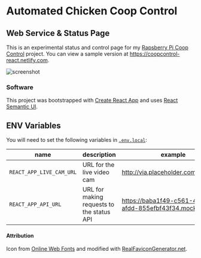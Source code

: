 # Automated Chicken Coop Control

## Web Service & Status Page

This is an experimental status and control page for my [Rapsberry Pi Coop Control](https://github.com/isometimescode/coopcontrol) project. You can view a sample version at https://coopcontrol-react.netlify.com.

![screenshot](https://user-images.githubusercontent.com/7094373/36333895-6aa86bc4-132e-11e8-9b9e-fa8f8444728f.png)

### Software
This project was bootstrapped with [Create React App](https://github.com/facebookincubator/create-react-app) and uses [React Semantic UI](https://react.semantic-ui.com).

## ENV Variables

You will need to set the following variables in [`.env.local`](https://github.com/facebook/create-react-app/blob/master/packages/react-scripts/template/README.md#adding-development-environment-variables-in-env):

| name | description | example |
| --- | --- | --- |
| `REACT_APP_LIVE_CAM_URL` | URL for the live video cam | http://via.placeholder.com/600x400 |
| `REACT_APP_API_URL` | URL for making requests to the status API | https://baba1f49-c561-44fa-afdd-855efbf43f34.mock.pstmn.io |


#### Attribution

Icon from [Online Web Fonts](http://www.onlinewebfonts.com/icon) and modified with [RealFaviconGenerator.net](https://realfavicongenerator.net).

